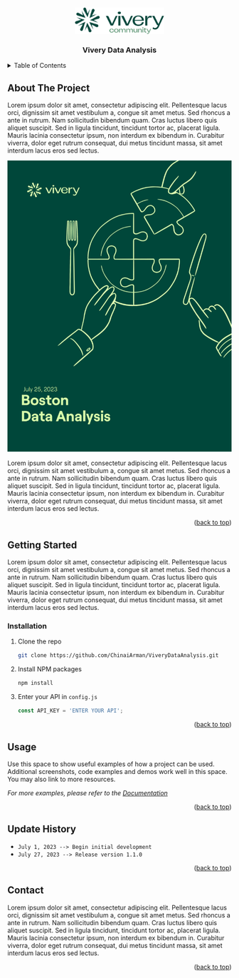 <!-- Improved compatibility of back to top link: See: https://github.com/othneildrew/Best-README-Template/pull/73 -->
<a name="readme-top"></a>
<!--
*** Thanks for checking out the Best-README-Template. If you have a suggestion
*** that would make this better, please fork the repo and create a pull request
*** or simply open an issue with the tag "enhancement".
*** Don't forget to give the project a star!
*** Thanks again! Now go create something AMAZING! :D
-->



<!-- PROJECT SHIELDS -->
<!--
*** I'm using markdown "reference style" links for readability.
*** Reference links are enclosed in brackets [ ] instead of parentheses ( ).
*** See the bottom of this document for the declaration of the reference variables
*** for contributors-url, forks-url, etc. This is an optional, concise syntax you may use.
*** https://www.markdownguide.org/basic-syntax/#reference-style-links
-->
<!-- PROJECT LOGO -->
<br />
<div align="center">
  <a href="https://github.com/ChinaiArman/ViveryDataAnalysis">
    <img src="resources\images\logo.png" alt="Logo" width="200">
  </a>
  <h3 align="center">Vivery Data Analysis</h3>
</div>



<!-- TABLE OF CONTENTS -->
<details>
  <summary>Table of Contents</summary>
  <ol>
    <li>
      <a href="#about-the-project">About The Project</a>
    </li>
    <li>
      <a href="#getting-started">Getting Started</a>
      <ul>
        <li><a href="#installation">Installation</a></li>
      </ul>
    </li>
    <li><a href="#usage">Usage</a></li>
    <li><a href="#usage">Update History</a></li>
    <li><a href="#contact">Contact</a></li>
  </ol>
</details>



<!-- ABOUT THE PROJECT -->
## About The Project

Lorem ipsum dolor sit amet, consectetur adipiscing elit. Pellentesque lacus orci, dignissim sit amet vestibulum a, congue sit amet metus. Sed rhoncus a ante in rutrum. Nam sollicitudin bibendum quam. Cras luctus libero quis aliquet suscipit. Sed in ligula tincidunt, tincidunt tortor ac, placerat ligula. Mauris lacinia consectetur ipsum, non interdum ex bibendum in. Curabitur viverra, dolor eget rutrum consequat, dui metus tincidunt massa, sit amet interdum lacus eros sed lectus.

![Product Name Screen Shot][sample-cover]

Lorem ipsum dolor sit amet, consectetur adipiscing elit. Pellentesque lacus orci, dignissim sit amet vestibulum a, congue sit amet metus. Sed rhoncus a ante in rutrum. Nam sollicitudin bibendum quam. Cras luctus libero quis aliquet suscipit. Sed in ligula tincidunt, tincidunt tortor ac, placerat ligula. Mauris lacinia consectetur ipsum, non interdum ex bibendum in. Curabitur viverra, dolor eget rutrum consequat, dui metus tincidunt massa, sit amet interdum lacus eros sed lectus.

<p align="right">(<a href="#readme-top">back to top</a>)</p>



<!-- GETTING STARTED -->
## Getting Started

Lorem ipsum dolor sit amet, consectetur adipiscing elit. Pellentesque lacus orci, dignissim sit amet vestibulum a, congue sit amet metus. Sed rhoncus a ante in rutrum. Nam sollicitudin bibendum quam. Cras luctus libero quis aliquet suscipit. Sed in ligula tincidunt, tincidunt tortor ac, placerat ligula. Mauris lacinia consectetur ipsum, non interdum ex bibendum in. Curabitur viverra, dolor eget rutrum consequat, dui metus tincidunt massa, sit amet interdum lacus eros sed lectus.

### Installation

1. Clone the repo
   ```sh
   git clone https://github.com/ChinaiArman/ViveryDataAnalysis.git
   ```
2. Install NPM packages
   ```sh
   npm install
   ```
3. Enter your API in `config.js`
   ```js
   const API_KEY = 'ENTER YOUR API';
   ```

<p align="right">(<a href="#readme-top">back to top</a>)</p>



<!-- USAGE EXAMPLES -->
## Usage

Use this space to show useful examples of how a project can be used. Additional screenshots, code examples and demos work well in this space. You may also link to more resources.

_For more examples, please refer to the [Documentation](https://example.com)_

<p align="right">(<a href="#readme-top">back to top</a>)</p>



<!-- UPDATE HISTORY -->
## Update History

- ``July 1, 2023 --> Begin initial development``
- ``July 27, 2023 --> Release version 1.1.0``

<p align="right">(<a href="#readme-top">back to top</a>)</p>



<!-- CONTACT -->
## Contact

Lorem ipsum dolor sit amet, consectetur adipiscing elit. Pellentesque lacus orci, dignissim sit amet vestibulum a, congue sit amet metus. Sed rhoncus a ante in rutrum. Nam sollicitudin bibendum quam. Cras luctus libero quis aliquet suscipit. Sed in ligula tincidunt, tincidunt tortor ac, placerat ligula. Mauris lacinia consectetur ipsum, non interdum ex bibendum in. Curabitur viverra, dolor eget rutrum consequat, dui metus tincidunt massa, sit amet interdum lacus eros sed lectus.

<p align="right">(<a href="#readme-top">back to top</a>)</p>




<!-- MARKDOWN LINKS & IMAGES -->
<!-- https://www.markdownguide.org/basic-syntax/#reference-style-links -->
[sample-cover]: resources/images/sample_cover.png
